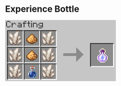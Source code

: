 # Experience Bottle

![Experience Bottle Recipe](../.gitbook/assets/a51b4024daa8aba4ffb3f78c9cc25e37.png)

